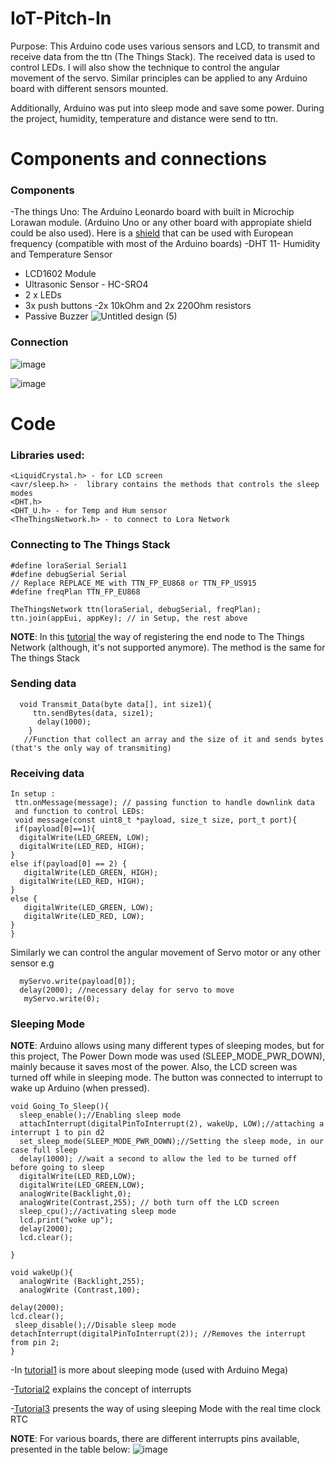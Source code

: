 # IoT-Pitch-In

Purpose: 
This Arduino code uses various sensors and LCD, to transmit and receive data from the ttn (The Things Stack). The received data is used to control LEDs. I will also show the technique to control the angular movement of the servo. Similar principles can be applied to any Arduino board with different sensors mounted. 

Additionally, Arduino was put into sleep mode and save some power. During the project, humidity, temperature and distance were send to ttn.

# Components and connections 
### Components 
-The things Uno: The Arduino Leonardo board with built in Microchip Lorawan module. (Arduino Uno or any other board with appropiate shield could be also used).
 Here is a [shield](https://www.thethingsnetwork.org/marketplace/product/iot-lora-node-shield) that can be used with European frequency (compatible with most of the Arduino boards)
-DHT 11- Humidity and Temperature Sensor 
- LCD1602 Module
- Ultrasonic Sensor - HC-SRO4
- 2 x LEDs 
- 3x push buttons 
-2x 10kOhm and 2x 220Ohm resistors  
- Passive Buzzer 
![Untitled design (5)](https://user-images.githubusercontent.com/87130809/124958099-af986c80-e011-11eb-87d8-a554cd1b261c.png)

### Connection

![image](https://user-images.githubusercontent.com/87130809/124958309-ef5f5400-e011-11eb-9cbb-cefd6337bfba.png)

![image](https://user-images.githubusercontent.com/87130809/124958568-364d4980-e012-11eb-8cc0-d804d58711a5.png)

# Code 
### Libraries used: 
```
<LiquidCrystal.h> - for LCD screen 
<avr/sleep.h> -  library contains the methods that controls the sleep modes
<DHT.h>
<DHT_U.h> - for Temp and Hum sensor 
<TheThingsNetwork.h> - to connect to Lora Network 
```
### Connecting to The Things Stack 
```
#define loraSerial Serial1
#define debugSerial Serial
// Replace REPLACE_ME with TTN_FP_EU868 or TTN_FP_US915
#define freqPlan TTN_FP_EU868

TheThingsNetwork ttn(loraSerial, debugSerial, freqPlan);
ttn.join(appEui, appKey); // in Setup, the rest above 
```
**NOTE**: In this [tutorial](https://www.thethingsnetwork.org/docs/devices/node/quick-start/) the way of registering the end node to The Things Network (although, it's not supported anymore). The method is the same for The things Stack 


### Sending data 

```
  void Transmit_Data(byte data[], int size1){
     ttn.sendBytes(data, size1);
      delay(1000);
    }
   //Function that collect an array and the size of it and sends bytes (that's the only way of transmiting)
   ```
   
   
### Receiving data 

``` 
In setup : 
 ttn.onMessage(message); // passing function to handle downlink data
 and function to control LEDs: 
 void message(const uint8_t *payload, size_t size, port_t port){ 
 if(payload[0]==1){
  digitalWrite(LED_GREEN, LOW); 
  digitalWrite(LED_RED, HIGH);
}
else if(payload[0] == 2) {
   digitalWrite(LED_GREEN, HIGH); 
  digitalWrite(LED_RED, HIGH); 
}
else {
   digitalWrite(LED_GREEN, LOW); 
   digitalWrite(LED_RED, LOW);
}
}
```
Similarly we can control the angular movement of Servo motor or any other sensor e.g
```
  myServo.write(payload[0]);
  delay(2000); //necessary delay for servo to move
   myServo.write(0); 
   ``` 
   
  ### Sleeping Mode 
  **NOTE**: Arduino allows using many different types of sleeping modes, but for this project, The Power Down mode was used (SLEEP_MODE_PWR_DOWN), mainly because it saves most of the power. Also, the LCD screen was turned off while in sleeping mode. The button was connected to interrupt to wake up Arduino (when pressed). 
  
  ```
  void Going_To_Sleep(){
    sleep_enable();//Enabling sleep mode
    attachInterrupt(digitalPinToInterrupt(2), wakeUp, LOW);//attaching a interrupt 1 to pin d2
    set_sleep_mode(SLEEP_MODE_PWR_DOWN);//Setting the sleep mode, in our case full sleep
    delay(1000); //wait a second to allow the led to be turned off before going to sleep
    digitalWrite(LED_RED,LOW);
    digitalWrite(LED_GREEN,LOW);
    analogWrite(Backlight,0); 
    analogWrite(Contrast,255); // both turn off the LCD screen 
    sleep_cpu();//activating sleep mode
    lcd.print("woke up");
    delay(2000);
    lcd.clear();
    
  }

void wakeUp(){
    analogWrite (Backlight,255);
    analogWrite (Contrast,100);

  delay(2000);
  lcd.clear();
   sleep_disable();//Disable sleep mode
  detachInterrupt(digitalPinToInterrupt(2)); //Removes the interrupt from pin 2;
}
```

-In [tutorial1](https://thekurks.net/blog/2018/1/24/guide-to-arduino-sleep-mode) is more about sleeping mode (used with Arduino Mega) 

-[Tutorial2](https://thekurks.net/blog/2016/4/25/using-interrupts) explains the concept of interrupts 

-[Tutorial3](https://thekurks.net/blog/2018/2/5/wakeup-rtc-datalogger) presents the way of using sleeping Mode with the real time clock RTC 

**NOTE**: For various boards, there are different interrupts pins available, presented in the table below: 
![image](https://user-images.githubusercontent.com/87130809/124982506-ae296d00-e02e-11eb-960c-0e498c5ac92e.png)

  
